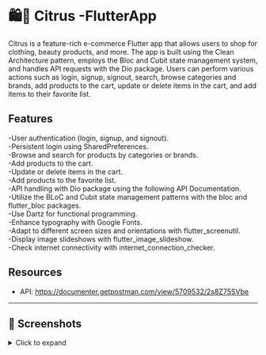 # 🛍️🍋 Citrus  -FlutterApp

Citrus is a feature-rich e-commerce Flutter app that allows users to shop for clothing, beauty products, and more. The app is built using the Clean Architecture pattern, employs the Bloc and Cubit state management system, and handles API requests with the Dio package.
Users can perform various actions such as login, signup, signout, search, browse categories and brands, add products to the cart, update or delete items in the cart, and add items to their favorite list.

##  Features

-User authentication (login, signup, and signout).  
-Persistent login using SharedPreferences.  
-Browse and search for products by categories or brands.    
-Add products to the cart.  
-Update or delete items in the cart.  
-Add products to the favorite list.  
-API handling with Dio package using the following API Documentation.  
-Utilize the BLoC and Cubit state management patterns with the bloc and flutter_bloc packages.  
-Use Dartz for functional programming.  
-Enhance typography with Google Fonts.  
-Adapt to different screen sizes and orientations with flutter_screenutil.  
-Display image slideshows with flutter_image_slideshow.  
-Check internet connectivity with internet_connection_checker.  

##  Resources

- API: https://documenter.getpostman.com/view/5709532/2s8Z75SVbe




---


## 📸 Screenshots

<details>
<summary>Click to expand</summary>


### Login Screen $~~~~~~~~~~~$  $~~~~~~~~~~~$ signup Screen

<img src="screens/login.jpg"  width="210" height="450">$~~~~~~~~~~~$<img src="screens/signup.jpg"  width="210" height="450">

### Home Screen
<img src="screens/home.jpg"  width="210" height="450">

### products Screen
<img src="screens/prod1.jpg"  width="210" height="450">
<img src="screens/prod2.jpg"  width="210" height="450">

### Product Details Screen
 <img src="screens/details.jpg"  width="210" height="450">

### cart Screen
<img src="screens/cart.jpg"  width="210" height="450">

### profile Screen
<img src="screens/profile.jpg"  width="210" height="450">




</details>




